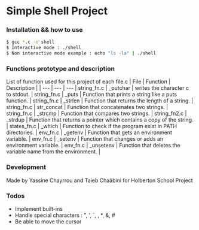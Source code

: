 # Simple Shell Project 

### Installation && how to use

```sh
$ gcc *.c -o shell
$ Interactive mode : ./shell
$ Non interactive mode example : echo "ls -la" | ./shell
```

### Functions prototype and description

List of function used for this project of each file.c
| File | Function | Description | 
| --- | --- | --- |
string\_fn.c | \_putchar | writes the character c to stdout. |
string\_fn.c | \_puts | Function that prints a string like a puts function. |
string\_fn.c | \_strlen | Function that returns the length of a string. |
string\_fn.c | str\_concat | Function that concatenates two strings. |
string\_fn.c | \_strcmp | Function that compares two strings. |
string\_fn2.c | \_strdup | Function that returns a pointer which contains a copy of the string. |
states\_fn.c | \_which | Function to check if the program exist in PATH directories. |
env\_fn.c | \_getenv | Function that gets an environment variable. |
env\_fn.c | \_setenv | Function that changes or adds an environment variable. |
env\_fn.c | \_unsetenv | Function that deletes the variable name from the environment. |



### Development

Made by Yassine Chayrrou and Taieb Chaâbini for Holberton School Project

### Todos
- Implement built-ins
- Handle special characters : ", ', `, \, *, &, #
- Be able to move the cursor
